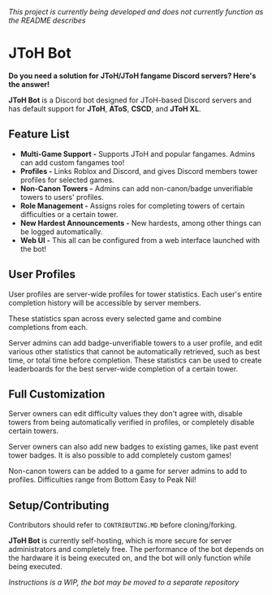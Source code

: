 *This project is currently being developed and does not currently function as the README describes*

# JToH Bot

**Do you need a solution for JToH/JToH fangame Discord servers? Here's the answer!**

**JToH Bot** is a Discord bot designed for JToH-based Discord servers and has default support for **JToH**, **AToS**, **CSCD**, and **JToH XL**.

## Feature List

* **Multi-Game Support -** Supports JToH and popular fangames. Admins can add custom fangames too!
* **Profiles -** Links Roblox and Discord, and gives Discord members tower profiles for selected games.
* **Non-Canon Towers -** Admins can add non-canon/badge unverifiable towers to users' profiles.
* **Role Management -** Assigns roles for completing towers of certain difficulties or a certain tower.
* **New Hardest Announcements -** New hardests, among other things can be logged automatically.
* **Web UI -** This all can be configured from a web interface launched with the bot!

## User Profiles

User profiles are server-wide profiles for tower statistics. Each user's entire completion history will be accessible by server members.

These statistics span across every selected game and combine completions from each.

Server admins can add badge-unverifiable towers to a user profile, and edit various other statistics that cannot be automatically retrieved, such as best time, or total time before completion. These statistics can be used to create leaderboards for the best server-wide completion of a certain tower.

## Full Customization

Server owners can edit difficulty values they don't agree with, disable towers from being automatically verified in profiles, or completely disable certain towers.

Server owners can also add new badges to existing games, like past event tower badges. It is also possible to add completely custom games!

Non-canon towers can be added to a game for server admins to add to profiles. Difficulties range from Bottom Easy to Peak Nil!

## Setup/Contributing

Contributors should refer to `CONTRIBUTING.MD` before cloning/forking.

**JToH Bot** is currently self-hosting, which is more secure for server administrators and completely free. The performance of the bot depends on the hardware it is being executed on, and the bot will only function while being executed.

*Instructions is a WIP, the bot may be moved to a separate repository*
